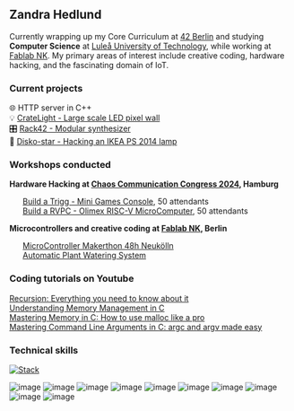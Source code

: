 ## Zandra Hedlund

<!--
**zhedlund/zhedlund** is a ✨ _special_ ✨ repository because its `README.md` (this file) appears on your GitHub profile.

Here are some ideas to get you started:

- 🔭 I’m currently working on ...
- 🌱 I’m currently learning ...
- 👯 I’m looking to collaborate on ...
- 🤔 I’m looking for help with ...
- 💬 Ask me about ...
- 📫 How to reach me: ...
- 😄 Pronouns: ...
- ⚡ Fun fact: ...
-->


<!--**Software Engineer** | 💻 **C/C++/Python** | 🔧 **Embedded Systems**-->

Currently wrapping up my Core Curriculum at [42 Berlin](https://github.com/42Berlin) and studying **Computer Science** at [Luleå University of Technology](https://www.ltu.se/en), while working at [Fablab NK](http://github.com/fablabnk). My primary areas of interest include creative coding, hardware hacking, and the fascinating domain of IoT.

### Current projects
🌐 HTTP server in C++<br>
💡 [CrateLight - Large scale LED pixel wall](https://github.com/zhedlund/CrateLight)<br>
🎛️ [Rack42 - Modular synthesizer](https://github.com/zhedlund/Rack42)<br>
🪩 [Disko-star - Hacking an IKEA PS 2014 lamp](https://github.com/zhedlund/disko-star)

### Workshops conducted
<b>Hardware Hacking at [Chaos Communication Congress 2024](https://events.ccc.de/congress/2024/infos/startpage.html), Hamburg</b><ul>
[Build a Trigg - Mini Games Console](https://github.com/fablabnk/TriggWorkshop), 50 attendants <br>
[Build a RVPC - Olimex RISC-V MicroComputer](https://github.com/fablabnk/RVPCWorkshop), 50 attendants
</ul>

<b>Microcontrollers and creative coding at [Fablab NK](http://github.com/fablabnk), Berlin</b><ul>
[MicroController Makerthon 48h Neukölln](https://github.com/fablabnk/MicrocontrollerMakerthon)<br>
[Automatic Plant Watering System](https://github.com/fablabnk/AutomaticPlantWatering)<br>
<!--[Introduction to Microcontrollers](https://github.com/fablabnk/MicrocontrollerQuickstart)<br>
[Introduction to Arduino](https://github.com/fablabnk/OpenHouse_ArduinoEdition) -->
</ul>

### Coding tutorials on Youtube
[Recursion: Everything you need to know about it](https://youtu.be/BOrAx36_HG4?feature=shared) <br>
[Understanding Memory Management in C](https://youtu.be/u4mrC0QtZLU?feature=shared) <br>
[Mastering Memory in C: How to use malloc like a pro](https://youtu.be/399kpfP6nRs?feature=shared) <br>
[Mastering Command Line Arguments in C: argc and argv made easy](https://youtu.be/pRMZCETp71g?feature=shared)

### Technical skills

[![Stack](https://skillicons.dev/icons?i=c,cpp,py)](https://skillicons.dev)

![image](https://img.shields.io/badge/Raspberry%20Pi-A22846?style=for-the-badge&logo=Raspberry%20Pi&logoColor=white)
![image](https://img.shields.io/badge/Arduino-00979D?style=for-the-badge&logo=Arduino&logoColor=white)
![image](https://img.shields.io/badge/GIT-E44C30?style=for-the-badge&logo=git&logoColor=white)
![image](https://img.shields.io/badge/Docker-2CA5E0?style=for-the-badge&logo=docker&logoColor=white)
![image](https://img.shields.io/badge/HTML5-E34F26?style=for-the-badge&logo=html5&logoColor=white)
![image](https://img.shields.io/badge/CSS3-1572B6?style=for-the-badge&logo=css3&logoColor=white)
![image](https://img.shields.io/badge/JavaScript-323330?style=for-the-badge&logo=javascript&logoColor=F7DF1E)
![image](https://img.shields.io/badge/Node%20js-339933?style=for-the-badge&logo=nodedotjs&logoColor=white)
![image](https://img.shields.io/badge/VIM-%2311AB00.svg?&style=for-the-badge&logo=vim&logoColor=white)
![image](https://img.shields.io/badge/Jupyter-F37626.svg?&style=for-the-badge&logo=Jupyter&logoColor=white)

